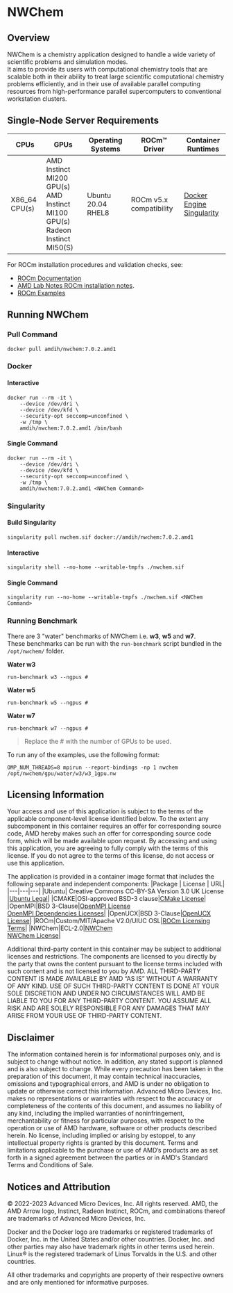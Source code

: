 # NWChem

## Overview
NWChem is a chemistry application designed to handle a wide variety of scientific problems and simulation modes.  
It aims to provide its users with computational chemistry tools that are scalable both in their ability to treat large scientific computational chemistry problems efficiently, and in their use of available parallel computing resources from high-performance parallel supercomputers to conventional workstation clusters. 
## Single-Node Server Requirements

| CPUs | GPUs | Operating Systems | ROCm™ Driver | Container Runtimes | 
| ---- | ---- | ----------------- | ------------ | ------------------ | 
| X86_64 CPU(s) | AMD Instinct MI200 GPU(s) <br>  AMD Instinct MI100 GPU(s) <br> Radeon Instinct MI50(S) | Ubuntu 20.04 <BR> RHEL8 <br> | ROCm v5.x compatibility |[Docker Engine](https://docs.docker.com/engine/install/) <br> [Singularity](https://sylabs.io/docs/) | 

For ROCm installation procedures and validation checks, see:
* [ROCm Documentation](https://rocm.docs.amd.com)
* [AMD Lab Notes ROCm installation notes](https://github.com/amd/amd-lab-notes/tree/release/rocm-installation).
* [ROCm Examples](https://github.com/amd/rocm-examples)

## Running NWChem

### Pull Command
```
docker pull amdih/nwchem:7.0.2.amd1
```

### Docker 

#### Interactive 
```
docker run --rm -it \
    --device /dev/dri \
    --device /dev/kfd \
    --security-opt seccomp=unconfined \
    -w /tmp \
    amdih/nwchem:7.0.2.amd1 /bin/bash
```

#### Single Command
```
docker run --rm -it \
    --device /dev/dri \ 
    --device /dev/kfd \
    --security-opt seccomp=unconfined \
    -w /tmp \
    amdih/nwchem:7.0.2.amd1 <NWChem Command>
```

### Singularity

#### Build Singularity
```
singularity pull nwchem.sif docker://amdih/nwchem:7.0.2.amd1
```

#### Interactive 
```
singularity shell --no-home --writable-tmpfs ./nwchem.sif
```
#### Single Command
```
singularity run --no-home --writable-tmpfs ./nwchem.sif <NWChem Command>
```

### Running  Benchmark
There are 3 "water" benchmarks of NWChem i.e. **w3**, **w5** and **w7**.  
These benchmarks can be run with the `run-benchmark` script bundled in the `/opt/nwchem/` folder.

**Water w3**
```
run-benchmark w3 --ngpus #
```
**Water w5**
```
run-benchmark w5 --ngpus #
```
**Water w7**
```
run-benchmark w7 --ngpus #
```
> Replace the # with the number of GPUs to be used. 

To run any of the examples, use the following format: 
``` 
OMP_NUM_THREADS=8 mpirun --report-bindings -np 1 nwchem /opt/nwchem/gpu/water/w3/w3_1gpu.nw
```

## Licensing Information
Your access and use of this application is subject to the terms of the applicable component-level license identified below. To the extent any subcomponent in this container requires an offer for corresponding source code, AMD hereby makes such an offer for corresponding source code form, which will be made available upon request. By accessing and using this application, you are agreeing to fully comply with the terms of this license. If you do not agree to the terms of this license, do not access or use this application.

The application is provided in a container image format that includes the following separate and independent components:
|Package | License | URL|
|---|---|---|
|Ubuntu| Creative Commons CC-BY-SA Version 3.0 UK License |[Ubuntu Legal](https://ubuntu.com/legal)|
|CMAKE|OSI-approved BSD-3 clause|[CMake License](https://cmake.org/licensing/)|
|OpenMPI|BSD 3-Clause|[OpenMPI License](https://www-lb.open-mpi.org/community/license.php)<br /> [OpenMPI Dependencies Licenses](https://docs.open-mpi.org/en/v5.0.x/license/index.html)|
|OpenUCX|BSD 3-Clause|[OpenUCX License](https://openucx.org/license/)|
|ROCm|Custom/MIT/Apache V2.0/UIUC OSL|[ROCm Licensing Terms](https://rocm.docs.amd.com/en/latest/release/licensing.html)|
|NWChem|ECL-2.0|[NWChem](https://www.nwchem-sw.org/)<br >[NWChem License](https://github.com/nwchemgit/nwchem?tab=License-1-ov-file#readme)|


Additional third-party content in this container may be subject to additional licenses and restrictions. The components are licensed to you directly by the party that owns the content pursuant to the license terms included with such content and is not licensed to you by AMD. ALL THIRD-PARTY CONTENT IS MADE AVAILABLE BY AMD “AS IS” WITHOUT A WARRANTY OF ANY KIND. USE OF SUCH THIRD-PARTY CONTENT IS DONE AT YOUR SOLE DISCRETION AND UNDER NO CIRCUMSTANCES WILL AMD BE LIABLE TO YOU FOR ANY THIRD-PARTY CONTENT. YOU ASSUME ALL RISK AND ARE SOLELY RESPONSIBLE FOR ANY DAMAGES THAT MAY ARISE FROM YOUR USE OF THIRD-PARTY CONTENT.

## Disclaimer
The information contained herein is for informational purposes only, and is subject to change without notice. In addition, any stated support is planned and is also subject to change. While every precaution has been taken in the preparation of this document, it may contain technical inaccuracies, omissions and typographical errors, and AMD is under no obligation to update or otherwise correct this information. Advanced Micro Devices, Inc. makes no representations or warranties with respect to the accuracy or completeness of the contents of this document, and assumes no liability of any kind, including the implied warranties of noninfringement, merchantability or fitness for particular purposes, with respect to the operation or use of AMD hardware, software or other products described herein. No license, including implied or arising by estoppel, to any intellectual property rights is granted by this document. Terms and limitations applicable to the purchase or use of AMD’s products are as set forth in a signed agreement between the parties or in AMD's Standard Terms and Conditions of Sale.

## Notices and Attribution
© 2022-2023 Advanced Micro Devices, Inc. All rights reserved. AMD, the AMD Arrow logo, Instinct, Radeon Instinct, ROCm, and combinations thereof are trademarks of Advanced Micro Devices, Inc.

Docker and the Docker logo are trademarks or registered trademarks of Docker, Inc. in the United States and/or other countries. Docker, Inc. and other parties may also have trademark rights in other terms used herein. Linux® is the registered trademark of Linus Torvalds in the U.S. and other countries.

All other trademarks and copyrights are property of their respective owners and are only mentioned for informative purposes.
